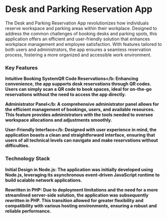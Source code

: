 <h1>Desk and Parking Reservation App</h1>
The Desk and Parking Reservation App revolutionizes how individuals reserve workspace and parking areas within their workplace. Designed to address the common challenges of booking desks and parking spots, this application offers an efficient and user-friendly solution that enhances workplace management and employee satisfaction. With features tailored to both users and administrators, the app ensures a seamless reservation process, fostering a more organized and accessible work environment.

<h3>Key Features</h3>
<b>Intuitive Booking System</b: Users can effortlessly reserve their preferred desk spaces and parking spots through a simple and intuitive interface, making the process quick and hassle-free.

<b>QR Code Reservations</b: Enhancing convenience, the app supports desk reservations through QR codes. Users can simply scan a QR code to book spaces, ideal for on-the-go reservations without the need to access the app directly.

<b>Administrator Panel</b: A comprehensive administrator panel allows for the efficient management of bookings, users, and available resources. This feature provides administrators with the tools needed to oversee workspace allocations and adjustments smoothly.

<b>User-Friendly Interface</b: Designed with user experience in mind, the application boasts a clean and straightforward interface, ensuring that users of all technical levels can navigate and make reservations without difficulties.

<h3>Technology Stack</h3>
<b>Initial Design in Node.js</b>: The application was initially developed using Node.js, leveraging its asynchronous event-driven JavaScript runtime to build scalable network applications.

<b>Rewritten in PHP</b>: Due to deployment limitations and the need for a more streamlined server-side solution, the application was subsequently rewritten in PHP. This transition allowed for greater flexibility and compatibility with various hosting environments, ensuring a robust and reliable performance.
